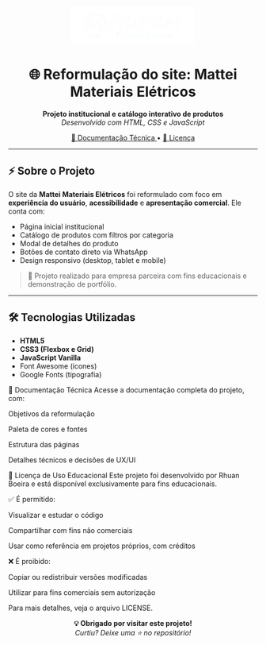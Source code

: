 <p align="center">
  <img src="https://github.com/rhuanboeira/site-mattei-main/blob/4dda541f824670cf9da53c91e50cefc586ee321c/img/logo-mattei-br500-readme.png" alt="Logo Mattei" width="250"/>
</p>

<h1 align="center">🌐 Reformulação do site: Mattei Materiais Elétricos</h1>

<p align="center">
  <strong>Projeto institucional e catálogo interativo de produtos</strong><br>
  <em>Desenvolvido com HTML, CSS e JavaScript</em>
</p>

<p align="center">
  <a href="https://github.com/rhuanboeira/site-mattei-main/blob/b6cb8a96e2077246d86404e07dcc4b1053203b3e/Projeto-Mattei.pdf">
    📄 Documentação Técnica
  </a>
  •
  <a href="https://github.com/rhuanboeira/site-mattei-main/blob/5a8d99ebf59bab7ce8937ff4461cc46ab440ffd5/LICENSE">
    📘 Licença
  </a>
</p>

---

## ⚡ Sobre o Projeto

O site da **Mattei Materiais Elétricos** foi reformulado com foco em **experiência do usuário**, **acessibilidade** e **apresentação comercial**. Ele conta com:

- Página inicial institucional
- Catálogo de produtos com filtros por categoria
- Modal de detalhes do produto
- Botões de contato direto via WhatsApp
- Design responsivo (desktop, tablet e mobile)

> 📍 Projeto realizado para empresa parceira com fins educacionais e demonstração de portfólio.

---

## 🛠️ Tecnologias Utilizadas

- **HTML5**
- **CSS3 (Flexbox e Grid)**
- **JavaScript Vanilla**
- Font Awesome (ícones)
- Google Fonts (tipografia)

📄 Documentação Técnica
Acesse a documentação completa do projeto, com:

Objetivos da reformulação

Paleta de cores e fontes

Estrutura das páginas

Detalhes técnicos e decisões de UX/UI

📘 Licença de Uso Educacional
Este projeto foi desenvolvido por Rhuan Boeira e está disponível exclusivamente para fins educacionais.

✅ É permitido:

Visualizar e estudar o código

Compartilhar com fins não comerciais

Usar como referência em projetos próprios, com créditos

❌ É proibido:

Copiar ou redistribuir versões modificadas

Utilizar para fins comerciais sem autorização

Para mais detalhes, veja o arquivo LICENSE.

<p align="center"> <strong>💡 Obrigado por visitar este projeto!</strong><br> <em>Curtiu? Deixe uma ⭐ no repositório!</em> </p> 

